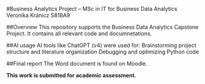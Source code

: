 #Business Analytics Project – MSc in IT for Business Data Analytics
Veronika Kránicz
S818A9

##Overview
This repository supports the Business Data Analytics Capstone Project. It contains all relevant code and documnetations.

##AI usage
AI tools like ChatGPT (v4) were used for:
Brainstorming project structure and literature organization
Debugging and optimizing Python code

##Final report
The Word document is found on Moodle.

**This work is submitted for academic assessment.**

